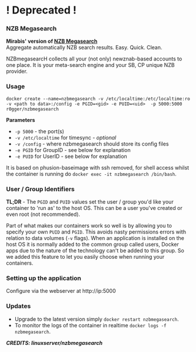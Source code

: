 # ! Deprecated !

### NZB Megasearch
**Mirabis' version of [NZB Megasearch](https://github.com/Mirabis/usntssearch)**   
Aggregate automatically NZB search results. Easy. Quick. Clean.

NZBmegasearcH collects all your (not only) newznab-based accounts to one place. It is your meta-search engine and your SB, CP unique NZB provider. 

### Usage

```
docker create --name=nzbmegasearch -v /etc/localtime:/etc/localtime:ro -v <path to data>:/config -e PGID=<gid> -e PUID=<uid>  -p 5000:5000 r0gger/nzbmegasearch
```


**Parameters**

* `-p 5000` - the port(s)
* `-v /etc/localtime` for timesync - *optional*
* `-v /config` - where nzbmegasearch should store its config files
* `-e PGID` for GroupID - see below for explanation
* `-e PUID` for UserID - see below for explanation

It is based on phusion-baseimage with ssh removed, for shell access whilst the container is running do `docker exec -it nzbmegasearch /bin/bash`.

### User / Group Identifiers

**TL;DR** - The `PGID` and `PUID` values set the user / group you'd like your container to 'run as' to the host OS. This can be a user you've created or even root (not recommended).

Part of what makes our containers work so well is by allowing you to specify your own `PUID` and `PGID`. This avoids nasty permissions errors with relation to data volumes (`-v` flags). When an application is installed on the host OS it is normally added to the common group called users, Docker apps due to the nature of the technology can't be added to this group. So we added this feature to let you easily choose when running your containers.

### Setting up the application 

Configure via the webserver at http://ip:5000


### Updates

* Upgrade to the latest version simply `docker restart nzbmegasearch`.
* To monitor the logs of the container in realtime `docker logs -f nzbmegasearch`.

***CREDITS: linuxserver/nzbmegasearch***



